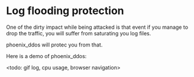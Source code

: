 # Log flooding protection

One of the dirty impact while being attacked is that event if you manage to drop the traffic, you will suffer from saturating you log files.

phoenix_ddos will protec you from that.

Here is a demo of phoenix_ddos:

<todo: gif log, cpu usage, browser navigation>
